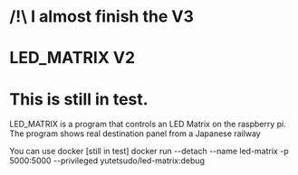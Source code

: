 # /!\ I almost finish the V3  

# LED_MATRIX V2
 
# This is still in test.

LED_MATRIX is a program that controls an LED Matrix on the raspberry pi.
The program shows real destination panel from a Japanese railway 


You can use docker [still in test]
docker run --detach --name led-matrix -p 5000:5000 --privileged yutetsudo/led-matrix:debug

